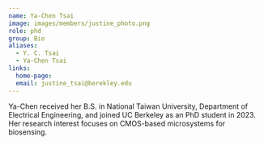 ```yaml
---
name: Ya-Chen Tsai
image: images/members/justine_photo.png
role: phd
group: Bio
aliases:
  - Y. C. Tsai
  - Ya-Chen Tsai
links:
  home-page: 
  email: justine_tsai@berekley.edu
---
```


Ya-Chen received her B.S. in National Taiwan University, Department of Electrical Engineering, and joined UC Berkeley as an PhD student in 2023. Her research interest focuses on CMOS-based microsystems for biosensing.
